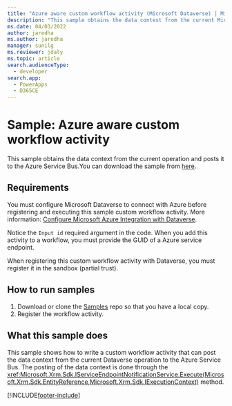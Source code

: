 ```yaml
---
title: "Azure aware custom workflow activity (Microsoft Dataverse) | Microsoft Docs" # Intent and product brand in a unique string of 43-59 chars including spaces
description: "This sample obtains the data context from the current Microsoft Dataverse operation and posts it to the Azure Service Bus." # 115-145 characters including spaces. This abstract displays in the search result.
ms.date: 04/03/2022
author: jaredha
ms.author: jaredha
manager: sunilg
ms.reviewer: jdaly
ms.topic: article
search.audienceType: 
  - developer
search.app: 
  - PowerApps
  - D365CE
---
```

# Sample: Azure aware custom workflow activity

This sample obtains the data context from the current operation and posts it to the Azure Service Bus.You can download the sample from [here](https://github.com/Microsoft/PowerApps-Samples/tree/master/cds/orgsvc/C%23/Azurecustomworkflowactivity).

## Requirements

You must configure Microsoft Dataverse to connect with Azure before registering and executing this sample custom workflow activity. More information: [Configure Microsoft Azure Integration with Dataverse](../../configure-azure-integration.md).

Notice the `Input id` required argument in the code. When you add this activity to a workflow, you must provide the GUID of a Azure service endpoint.

When registering this custom workflow activity with Dataverse, you must register it in the sandbox (partial trust).

## How to run samples

1. Download or clone the [Samples](https://github.com/Microsoft/PowerApps-Samples) repo so that you have a local copy.
2. Register the workflow activity.

## What this sample does

This sample shows how to write a custom workflow activity that can post the data context from the current Dataverse operation to the Azure Service Bus. The posting of the data context is done through the <xref:Microsoft.Xrm.Sdk.IServiceEndpointNotificationService.Execute(Microsoft.Xrm.Sdk.EntityReference,Microsoft.Xrm.Sdk.IExecutionContext)> method.


[!INCLUDE[footer-include](../../../../includes/footer-banner.md)]